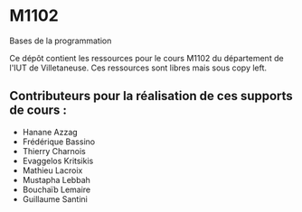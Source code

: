 # M1102


Bases de la programmation



Ce dépôt contient les ressources pour le cours M1102 du département de l'IUT de Villetaneuse. Ces ressources sont libres mais sous copy left.

## Contributeurs pour la réalisation de ces supports de cours :
* Hanane Azzag
* Frédérique Bassino
* Thierry Charnois
* Evaggelos Kritsikis
* Mathieu Lacroix
* Mustapha Lebbah
* Bouchaïb Lemaire
* Guillaume Santini
